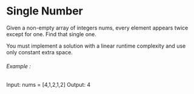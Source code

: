 # Single Number

Given a non-empty array of integers nums, every element appears twice except for one. Find that single one.

You must implement a solution with a linear runtime complexity and use only constant extra space.

###### Example :

Input: nums = [4,1,2,1,2]
Output: 4